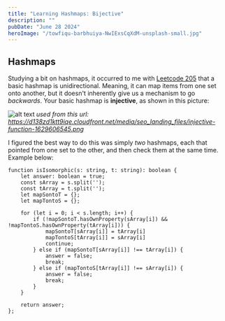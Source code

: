 ```yaml
---
title: "Learning Hashmaps: Bijective"
description: ""
pubDate: "June 28 2024"
heroImage: "/towfiqu-barbhuiya-NwIExsCqXdM-unsplash-small.jpg"
---
```


## Hashmaps

Studying a bit on hashmaps, it occurred to me with [Leetcode 205](https://leetcode.com/problems/isomorphic-strings/description/) that a basic hashmap is unidirectional. Meaning, it can map items from one set onto another, but it doesn't inherently give us a mechanism to go _backwards_. Your basic hashmap is **injective**, as shown in this picture:

![alt text](https://d138zd1ktt9iqe.cloudfront.net/media/seo_landing_files/injective-function-1629606545.png)
_used from this url: https://d138zd1ktt9iqe.cloudfront.net/media/seo_landing_files/injective-function-1629606545.png_

I figured the best way to do this was simply _two_ hashmaps, each that pointed from one set to the other, and then check them at the same time. Example below:

```
function isIsomorphic(s: string, t: string): boolean {
    let answer: boolean = true;
    const sArray = s.split('');
    const tArray = t.split('');
    let mapSontoT = {};
    let mapTontoS = {};

    for (let i = 0; i < s.length; i++) {
        if (!mapSontoT.hasOwnProperty(sArray[i]) && !mapTontoS.hasOwnProperty(tArray[i])) {
            mapSontoT[sArray[i]] = tArray[i]
            mapTontoS[tArray[i]] = sArray[i]
            continue;
        } else if (mapSontoT[sArray[i]] !== tArray[i]) {
            answer = false;
            break;
        } else if (mapTontoS[tArray[i]] !== sArray[i]) {
            answer = false;
            break;
        }
    }

    return answer;
};
```
